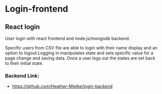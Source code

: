 # Login-frontend

## React login
User login with react frontend and node.js/mongodb backend.

Specific users from CSV file are able to login with their name display and an option to logout.Logging in manipulates state and sets specific value for a page change and saving data. Once a user logs out the states are set back to their initial state.

### Backend Link:
- https://github.com/Heather-Mielke/login-backend